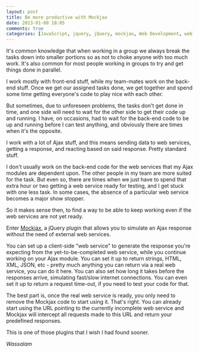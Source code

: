 ```yaml
---
layout: post
title: Be more productive with Mockjax
date: 2013-01-08 18:05
comments: true
categories: [JavaScript, jquery, jQuery, mockjax, Web Development, web service simulation]
---
```

It's common knowledge that when working in a group we always break the tasks down into smaller portions so as not to choke anyone with too much work. It's also common for most people working in groups to try and get things done in parallel.

I work mostly with front-end stuff, while my team-mates work on the back-end stuff. Once we get our assigned tasks done, we get together and spend some time getting everyone's code to play nice with each other.

But sometimes, due to unforeseen problems, the tasks don't get done in time, and one side will need to wait for the other side to get their code up and running. I have, on occasions, had to wait for the back-end code to be up and running before I can test anything, and obviously there are times when it's the opposite.

I work with a lot of Ajax stuff, and this means sending data to web services, getting a response, and reacting based on said response. Pretty standard stuff.

I don't usually work on the back-end code for the web services that my Ajax modules are dependent upon. The other people in my team are more suited for the task. But even so, there are times when we just have to spend that extra hour or two getting a web service ready for testing, and I get stuck with one less task. In some cases, the absence of a particular web service becomes a major show stopper.

So it makes sense then, to find a way to be able to keep working even if the web services are not yet ready.

Enter <a href="https://github.com/appendto/jquery-mockjax">Mockjax</a>, a jQuery plugin that allows you to simulate an Ajax response without the need of external web services.

You can set up a client-side "web service" to generate the response you're expecting from the yet-to-be-completed web service, while you continue working on your Ajax module. You can set it up to return strings, HTML, XML, JSON, etc - pretty much anything you can return via a real web service, you can do it here. You can also set how long it takes before the responses arrive, simulating fast/slow internet connections. You can even set it up to return a request time-out, if you need to test your code for that.

The best part is, once the real web service is ready, you only need to remove the Mockjax code to start using it. That's right. You can already start using the URL pointing to the currently incomplete web service and Mockjax will intercept all requests made to this URL and return your predefined responses.

This is one of those plugins that I wish I had found sooner.

<em>Wassalam</em>
